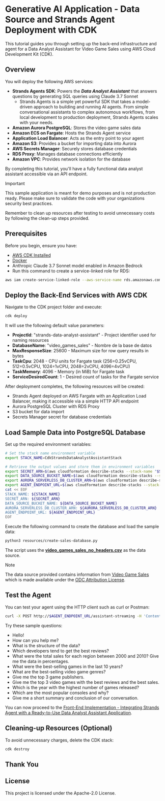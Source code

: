 # Generative AI Application - Data Source and Strands Agent Deployment with CDK

This tutorial guides you through setting up the back-end infrastructure and agent for a Data Analyst Assistant for Video Game Sales using AWS Cloud Development Kit (CDK).

## Overview

You will deploy the following AWS services:

- **Strands Agents SDK**: Powers the ***Data Analyst Assistant*** that answers questions by generating SQL queries using Claude 3.7 Sonnet
    - Strands Agents is a simple yet powerful SDK that takes a model-driven approach to building and running AI agents. From simple conversational assistants to complex autonomous workflows, from local development to production deployment, Strands Agents scales with your needs.
- **Amazon Aurora PostgreSQL**: Stores the video game sales data
- **Amazon ECS on Fargate**: Hosts the Strands Agent service
- **Application Load Balancer**: Acts as the entry point to your agent
- **Amazon S3**: Provides a bucket for importing data into Aurora
- **AWS Secrets Manager**: Securely stores database credentials
- **RDS Proxy**: Manages database connections efficiently
- **Amazon VPC**: Provides network isolation for the database

By completing this tutorial, you'll have a fully functional data analyst assistant accessible via an API endpoint.

> [!IMPORTANT]
> This sample application is meant for demo purposes and is not production ready. Please make sure to validate the code with your organizations security best practices.
>
> Remember to clean up resources after testing to avoid unnecessary costs by following the clean-up steps provided.

## Prerequisites

Before you begin, ensure you have:

* [AWS CDK Installed](https://docs.aws.amazon.com/cdk/v2/guide/getting-started.html)
* [Docker](https://www.docker.com)
* Anthropic Claude 3.7 Sonnet model enabled in Amazon Bedrock
* Run this command to create a service-linked role for RDS:

```bash
aws iam create-service-linked-role --aws-service-name rds.amazonaws.com
```

## Deploy the Back-End Services with AWS CDK

Navigate to the CDK project folder and execute:

```bash
cdk deploy
```

It will use the following default value parameters:

- **ProjectId**: "strands-data-analyst-assistant" - Project identifier used for naming resources
- **DatabaseName**: "video_games_sales" - Nombre de la base de datos
- **MaxResponseSize**: 25600 - Maximum size for row query results in bytes
- **TaskCpu**: 2048 - CPU units for Fargate task (256=0.25vCPU, 512=0.5vCPU, 1024=1vCPU, 2048=2vCPU, 4096=4vCPU)
- **TaskMemory**: 4096 - Memory (in MiB) for Fargate task
- **ServiceDesiredCount**: 1 - Desired count of tasks for the Fargate service

After deployment completes, the following resources will be created:

- Strands Agent deployed on AWS Fargate with an Application Load Balancer, making it accessible via a simple HTTP API endpoint
- Aurora PostgreSQL Cluster with RDS Proxy
- S3 bucket for data import
- Secrets Manager secret for database credentials

## Load Sample Data into PostgreSQL Database

Set up the required environment variables:

``` bash
# Set the stack name environment variable
export STACK_NAME=CdkStrandsDataAnalystAssistantStack

# Retrieve the output values and store them in environment variables
export SECRET_ARN=$(aws cloudformation describe-stacks --stack-name "$STACK_NAME" --query "Stacks[0].Outputs[?OutputKey=='SecretARN'].OutputValue" --output text)
export DATA_SOURCE_BUCKET_NAME=$(aws cloudformation describe-stacks --stack-name "$STACK_NAME" --query "Stacks[0].Outputs[?OutputKey=='DataSourceBucketName'].OutputValue" --output text)
export AURORA_SERVERLESS_DB_CLUSTER_ARN=$(aws cloudformation describe-stacks --stack-name "$STACK_NAME" --query "Stacks[0].Outputs[?OutputKey=='AuroraServerlessDBClusterARN'].OutputValue" --output text)
export AGENT_ENDPOINT_URL=$(aws cloudformation describe-stacks --stack-name "$STACK_NAME" --query "Stacks[0].Outputs[?OutputKey=='AgentEndpointURL'].OutputValue" --output text)
cat << EOF
STACK_NAME: ${STACK_NAME}
SECRET_ARN: ${SECRET_ARN}
DATA_SOURCE_BUCKET_NAME: ${DATA_SOURCE_BUCKET_NAME}
AURORA_SERVERLESS_DB_CLUSTER_ARN: ${AURORA_SERVERLESS_DB_CLUSTER_ARN}
AGENT_ENDPOINT_URL: ${AGENT_ENDPOINT_URL}
EOF

```

Execute the following command to create the database and load the sample data:

``` bash
python3 resources/create-sales-database.py
```

The script uses the **[video_games_sales_no_headers.csv](./resources/database/video_games_sales_no_headers.csv)** as the data source.

> [!NOTE]
> The data source provided contains information from [Video Game Sales](https://www.kaggle.com/datasets/asaniczka/video-game-sales-2024) which is made available under the [ODC Attribution License](https://opendatacommons.org/licenses/odbl/1-0/).

## Test the Agent

You can test your agent using the HTTP client such as curl or Postman:

```bash
curl -X POST http://$AGENT_ENDPOINT_URL/assistant-streaming -H 'Content-Type: application/json' -d '{ "prompt": "Hello!" }'
```

Try these sample questions:

- Hello!
- How can you help me?
- What is the structure of the data?
- Which developers tend to get the best reviews?
- What were the total sales for each region between 2000 and 2010? Give me the data in percentages.
- What were the best-selling games in the last 10 years?
- What are the best-selling video game genres?
- Give me the top 3 game publishers.
- Give me the top 3 video games with the best reviews and the best sales.
- Which is the year with the highest number of games released?
- Which are the most popular consoles and why?
- Give me a short summary and conclusion of our conversation.

You can now proceed to the [Front-End Implementation - Integrating Strands Agent with a Ready-to-Use Data Analyst Assistant Application](../amplify-video-games-sales-assistant-strands/).

## Cleaning-up Resources (Optional)

To avoid unnecessary charges, delete the CDK stack:

``` bash
cdk destroy
```

## Thank You

## License

This project is licensed under the Apache-2.0 License.